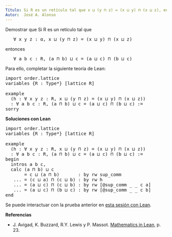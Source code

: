 ```yaml
---
Título: Si R es un retículo tal que x ⊔ (y ⊓ z) = (x ⊔ y) ⊓ (x ⊔ z), entonces (a ⊓ b) ⊔ c = (a ⊔ c) ⊓ (b ⊔ c)
Autor:  José A. Alonso
---
```


Demostrar que Si R es un retículo tal que
<pre lang="text">
   ∀ x y z : α, x ⊔ (y ⊓ z) = (x ⊔ y) ⊓ (x ⊔ z)
</pre>
entonces
<pre lang="text">
   ∀ a b c : R, (a ⊓ b) ⊔ c = (a ⊔ c) ⊓ (b ⊔ c)
</pre>

Para ello, completar la siguiente teoría de Lean:

<pre lang="lean">
import order.lattice
variables {R : Type*} [lattice R]

example
  (h : ∀ x y z : R, x ⊔ (y ⊓ z) = (x ⊔ y) ⊓ (x ⊔ z))
  : ∀ a b c : R, (a ⊓ b) ⊔ c = (a ⊔ c) ⊓ (b ⊔ c) :=
sorry
</pre>
<!--more-->

<b>Soluciones con Lean</b>

<pre lang="lean">
import order.lattice
variables {R : Type*} [lattice R]

example
  (h : ∀ x y z : R, x ⊔ (y ⊓ z) = (x ⊔ y) ⊓ (x ⊔ z))
  : ∀ a b c : R, (a ⊓ b) ⊔ c = (a ⊔ c) ⊓ (b ⊔ c) :=
begin
  intros a b c,
  calc (a ⊓ b) ⊔ c
       = c ⊔ (a ⊓ b)       : by rw sup_comm
   ... = (c ⊔ a) ⊓ (c ⊔ b) : by rw h
   ... = (a ⊔ c) ⊓ (c ⊔ b) : by rw [@sup_comm _ _ c a]
   ... = (a ⊔ c) ⊓ (b ⊔ c) : by rw [@sup_comm _ _ c b]
end
</pre>

Se puede interactuar con la prueba anterior en <a href="https://leanprover-community.github.io/lean-web-editor/#url=https://raw.githubusercontent.com/jaalonso/Calculemus/main/src/Propiedad_distributiva_2.lean" rel="noopener noreferrer" target="_blank">esta sesión con Lean</a>.

<b>Referencias</b>

+ J. Avigad, K. Buzzard, R.Y. Lewis y P. Massot. [Mathematics in Lean](https://bit.ly/3U4UjBk), p. 23.

